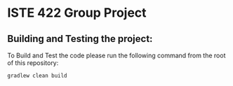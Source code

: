 # ISTE 422 Group Project

## Building and Testing the project:

To Build and Test the code please run the following command from the root of this repository:
```
gradlew clean build
```
